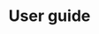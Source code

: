 ---
title: User guide
bundle: users-guide
icon: "c8y-icon c8y-icon-user"
type: root
layout: root
---